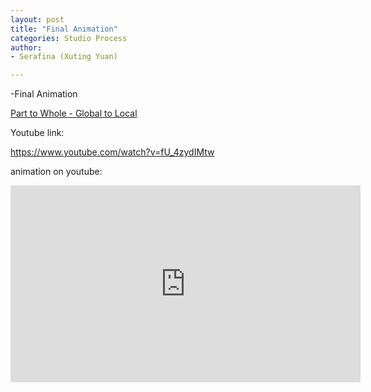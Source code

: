 ```yaml
---
layout: post
title: "Final Animation"
categories: Studio Process
author:
- Serafina (Xuting Yuan)

---
```


-Final Animation

[Part to Whole - Global to Local](http://keanmgc.github.io/2021fall3yr-studio/)



Youtube link:

https://www.youtube.com/watch?v=fU_4zydIMtw

animation on youtube:

<iframe width="560" height="315" src="https://www.youtube.com/embed/fU_4zydIMtw" title="YouTube video player" frameborder="0" allow="accelerometer; autoplay; clipboard-write; encrypted-media; gyroscope; picture-in-picture" allowfullscreen></iframe>
